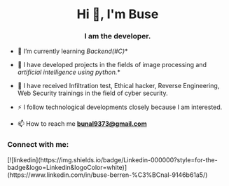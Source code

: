 <h1 align="center">Hi 👋, I'm Buse</h1>
<h3 align="center">I am the developer.</h3>

- 🌱 I’m currently learning *Backend(#C)**
- 🌱 I have developed projects in the fields of image processing and *artificial intelligence using python.**
- 🌱 I have received Infiltration test, Ethical hacker, Reverse Engineering, Web Security trainings in the field of cyber security.
- ⚡ I follow technological developments closely because I am interested.


- 📫 How to reach me **bunal9373@gmail.com**

<h3 align="left">Connect with me:</h3>
<p align="left">
[![linkedin](https://img.shields.io/badge/Linkedin-000000?style=for-the-badge&logo=Linkedin&logoColor=white)](https://www.linkedin.com/in/buse-berren-%C3%BCnal-9146b61a5/) 

<!--
**busolbuse/busolbuse** is a ✨ _special_ ✨ repository because its `README.md` (this file) appears on your GitHub profile.

Here are some ideas to get you started:

- 🔭 HTML ve CSS kulanarak başlangıç-orta düzeyde web sitesi geliştiriyorum.
- 🌱 I’m currently learning ...
- 👯 I’m looking to collaborate on ...
- 🤔 I’m looking for help with ...
- 💬 Ask me about ...
- 📫 How to reach me: ...
-  Pronouns: ...
-  Fun fact: ...
-->

